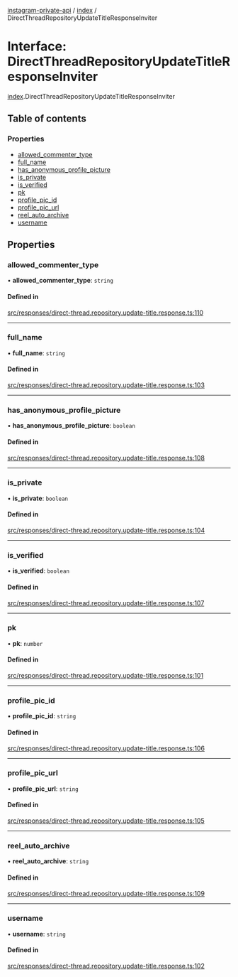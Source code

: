 [instagram-private-api](../../README.md) / [index](../../modules/index.md) / DirectThreadRepositoryUpdateTitleResponseInviter

# Interface: DirectThreadRepositoryUpdateTitleResponseInviter

[index](../../modules/index.md).DirectThreadRepositoryUpdateTitleResponseInviter

## Table of contents

### Properties

- [allowed\_commenter\_type](DirectThreadRepositoryUpdateTitleResponseInviter.md#allowed_commenter_type)
- [full\_name](DirectThreadRepositoryUpdateTitleResponseInviter.md#full_name)
- [has\_anonymous\_profile\_picture](DirectThreadRepositoryUpdateTitleResponseInviter.md#has_anonymous_profile_picture)
- [is\_private](DirectThreadRepositoryUpdateTitleResponseInviter.md#is_private)
- [is\_verified](DirectThreadRepositoryUpdateTitleResponseInviter.md#is_verified)
- [pk](DirectThreadRepositoryUpdateTitleResponseInviter.md#pk)
- [profile\_pic\_id](DirectThreadRepositoryUpdateTitleResponseInviter.md#profile_pic_id)
- [profile\_pic\_url](DirectThreadRepositoryUpdateTitleResponseInviter.md#profile_pic_url)
- [reel\_auto\_archive](DirectThreadRepositoryUpdateTitleResponseInviter.md#reel_auto_archive)
- [username](DirectThreadRepositoryUpdateTitleResponseInviter.md#username)

## Properties

### allowed\_commenter\_type

• **allowed\_commenter\_type**: `string`

#### Defined in

[src/responses/direct-thread.repository.update-title.response.ts:110](https://github.com/Nerixyz/instagram-private-api/blob/0e0721c/src/responses/direct-thread.repository.update-title.response.ts#L110)

___

### full\_name

• **full\_name**: `string`

#### Defined in

[src/responses/direct-thread.repository.update-title.response.ts:103](https://github.com/Nerixyz/instagram-private-api/blob/0e0721c/src/responses/direct-thread.repository.update-title.response.ts#L103)

___

### has\_anonymous\_profile\_picture

• **has\_anonymous\_profile\_picture**: `boolean`

#### Defined in

[src/responses/direct-thread.repository.update-title.response.ts:108](https://github.com/Nerixyz/instagram-private-api/blob/0e0721c/src/responses/direct-thread.repository.update-title.response.ts#L108)

___

### is\_private

• **is\_private**: `boolean`

#### Defined in

[src/responses/direct-thread.repository.update-title.response.ts:104](https://github.com/Nerixyz/instagram-private-api/blob/0e0721c/src/responses/direct-thread.repository.update-title.response.ts#L104)

___

### is\_verified

• **is\_verified**: `boolean`

#### Defined in

[src/responses/direct-thread.repository.update-title.response.ts:107](https://github.com/Nerixyz/instagram-private-api/blob/0e0721c/src/responses/direct-thread.repository.update-title.response.ts#L107)

___

### pk

• **pk**: `number`

#### Defined in

[src/responses/direct-thread.repository.update-title.response.ts:101](https://github.com/Nerixyz/instagram-private-api/blob/0e0721c/src/responses/direct-thread.repository.update-title.response.ts#L101)

___

### profile\_pic\_id

• **profile\_pic\_id**: `string`

#### Defined in

[src/responses/direct-thread.repository.update-title.response.ts:106](https://github.com/Nerixyz/instagram-private-api/blob/0e0721c/src/responses/direct-thread.repository.update-title.response.ts#L106)

___

### profile\_pic\_url

• **profile\_pic\_url**: `string`

#### Defined in

[src/responses/direct-thread.repository.update-title.response.ts:105](https://github.com/Nerixyz/instagram-private-api/blob/0e0721c/src/responses/direct-thread.repository.update-title.response.ts#L105)

___

### reel\_auto\_archive

• **reel\_auto\_archive**: `string`

#### Defined in

[src/responses/direct-thread.repository.update-title.response.ts:109](https://github.com/Nerixyz/instagram-private-api/blob/0e0721c/src/responses/direct-thread.repository.update-title.response.ts#L109)

___

### username

• **username**: `string`

#### Defined in

[src/responses/direct-thread.repository.update-title.response.ts:102](https://github.com/Nerixyz/instagram-private-api/blob/0e0721c/src/responses/direct-thread.repository.update-title.response.ts#L102)
